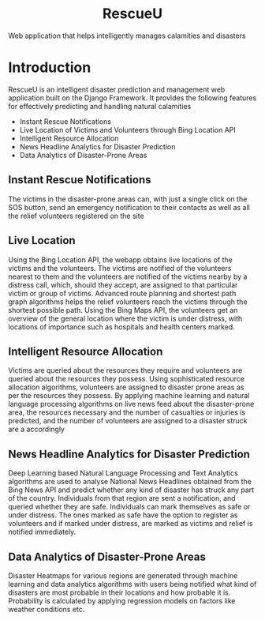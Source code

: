 <div align="center">
        <h1>RescueU</h1>
</div>

Web application that helps intelligently manages calamities and disasters

# Introduction

RescueU is an intelligent disaster prediction and management web
application built on the Django Framework. It provides the following
features for effectively predicting and handling natural calamities

* Instant Rescue Notifications
* Live Location of Victims and Volunteers through Bing Location API
* Intelligent Resource Allocation
* News Headline Analytics for Disaster Prediction
* Data Analytics of Disaster-Prone Areas

## Instant Rescue Notifications

The victims in the disaster-prone areas can, with just a single click on
the SOS button, send an emergency notification to their contacts as well
as all the relief volunteers registered on the site

## Live Location

Using the Bing Location API, the webapp obtains live locations of the
victims and the volunteers. The victims are notified of the volunteers
nearest to them and the volunteers are notified of the victims nearby by a
distress call, which, should they accept, are assigned to that particular
victim or group of victims. Advanced route planning and shortest path
graph algorithms helps the relief volunteers reach the victims through the
shortest possible path. Using the Bing Maps API, the volunteers get an
overview of the general location where the victim is under distress, with
locations of importance such as hospitals and health centers marked.

## Intelligent Resource Allocation

Victims are queried about the resources they require and volunteers are
queried about the resources they possess. Using sophisticated resource
allocation algorithms, volunteers are assigned to disaster prone areas as
per the resources they possess. By applying machine learning and natural
language processing algorithms on live news feed about the disaster-prone
area, the resources necessary and the number of casualties or injuries is
predicted, and the number of volunteers are assigned to a disaster struck
are a accordingly

## News Headline Analytics for Disaster Prediction

Deep Learning based Natural Language Processing and Text Analytics
algorithms are used to analyse National News Headlines obtained from the
Bing News API and predict whether any kind of disaster has struck any part
of the country. Individuals from that region are sent a notification, and
queried whether they are safe. Individuals can mark themselves as safe or
under distress. The ones marked as safe have the option to register as
volunteers and if marked under distress, are marked as victims and relief
is notified immediately.

## Data Analytics of Disaster-Prone Areas

Disaster Heatmaps for various regions are generated through machine
learning and data analytics algorithms with users being notified what kind
of disasters are most probable in their locations and how probable it is.
Probability is calculated by applying regression models on factors like
weather conditions etc.

